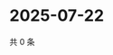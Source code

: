 # 2025-07-22

共 0 条

<!-- BEGIN ZHIHUQUESTIONS -->
<!-- 最后更新时间 Tue Jul 22 2025 18:13:26 GMT+0800 (China Standard Time) -->

<!-- END ZHIHUQUESTIONS -->
